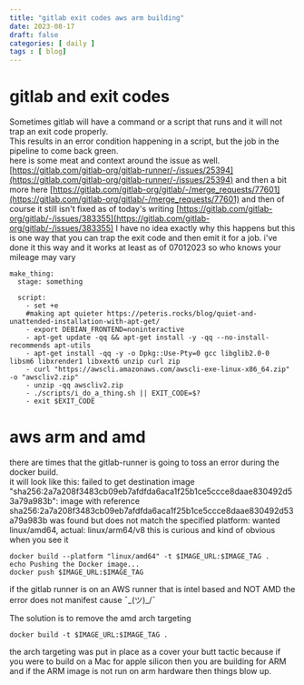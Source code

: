 ```yaml
---
title: "gitlab exit codes aws arm building"
date: 2023-08-17
draft: false
categories: [ daily ]
tags : [ blog]
---
```

# gitlab and exit codes
Sometimes gitlab will have a command or a script that runs and it will not trap an exit code properly.  
This results in an error condition happening in a script, but the job in the pipeline to come back green.   
here is some meat and context around the issue as well.   [https://gitlab.com/gitlab-org/gitlab-runner/-/issues/25394](https://gitlab.com/gitlab-org/gitlab-runner/-/issues/25394)  and then a bit more here [https://gitlab.com/gitlab-org/gitlab/-/merge_requests/77601](https://gitlab.com/gitlab-org/gitlab/-/merge_requests/77601)  and then of course it still isn't fixed  as of today's writing [https://gitlab.com/gitlab-org/gitlab/-/issues/383355](https://gitlab.com/gitlab-org/gitlab/-/issues/383355)
I have no idea exactly why this happens but this is one way that you can trap the exit code and then emit it for a job.  i've done it this way and it works at least as of 07012023   so who knows your mileage may vary 
```
make_thing:
  stage: something

  script:
    - set +e
    #making apt quieter https://peteris.rocks/blog/quiet-and-unattended-installation-with-apt-get/
    - export DEBIAN_FRONTEND=noninteractive
    - apt-get update -qq && apt-get install -y -qq --no-install-recommends apt-utils
    - apt-get install -qq -y -o Dpkg::Use-Pty=0 gcc libglib2.0-0 libsm6 libxrender1 libxext6 unzip curl zip
    - curl "https://awscli.amazonaws.com/awscli-exe-linux-x86_64.zip" -o "awscliv2.zip"
    - unzip -qq awscliv2.zip
    - ./scripts/i_do_a_thing.sh || EXIT_CODE=$?
    - exit $EXIT_CODE
```

# aws arm and amd  

there are times that the gitlab-runner is going to toss an error during the docker build.  
it will look like this:
failed to get destination image "sha256:2a7a208f3483cb09eb7afdfda6aca1f25b1ce5ccce8daae830492d53a79a983b": image with reference sha256:2a7a208f3483cb09eb7afdfda6aca1f25b1ce5ccce8daae830492d53a79a983b was found but does not match the specified platform: wanted linux/amd64, actual: linux/arm64/v8
this is curious and kind of obvious when you see it
```
docker build --platform "linux/amd64" -t $IMAGE_URL:$IMAGE_TAG .
echo Pushing the Docker image...
docker push $IMAGE_URL:$IMAGE_TAG
```
if the gitlab runner is on an AWS runner that is intel based and NOT AMD the error does not manifest cause ¯\_(ツ)_/¯ 

The solution is to remove the amd arch targeting 
```
docker build -t $IMAGE_URL:$IMAGE_TAG .
```
the arch targeting was put in place as a cover your butt tactic because if you were to build on a Mac for apple silicon then you are building for ARM and if the ARM image is not run on arm hardware then things blow up.  